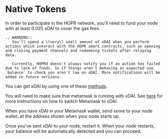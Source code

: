 <!-- ---
description: 'Learn about why HOPR needs two kinds of tokens to run, and how to get them.'
--- -->

# Native Tokens

In order to participate in the HOPR network, you'll need to fund your node with at least 0.025 xDAI to cover the gas fees.

```eval_rst
.. WARNING::
   You'll spend a \(very\) small amount of xDAI when you perform actions which interact with the HOPR smart contracts, such as opening and closing payment channels and redeeming tickets after relaying data.

   Currently, HOPRd doesn't always notify you if an action has failed due to lack of funds. So if things aren't behaving as expected use `balance` to check you aren't low on xDAI. More notifications will be added in future versions.
```

You can get xDAI by using one of these [methods](https://www.xdaichain.com/for-users/get-xdai-tokens).

You will need to make sure that metamask is running with xDAI. See [here](https://www.xdaichain.com/for-users/wallets/metamask) for more instructions on how to switch Metamask to xDAI.

When you have xDAI in your Metamask wallet, send some to your node wallet, at the address shown when your node starts up.

Once you've sent xDAI to your node, restart it. When your node restarts, your balance will be automatically detected and you can proceed.
